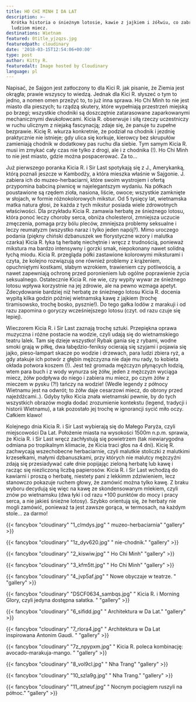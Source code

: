 ```yaml
---
title: HO CHI MINH I DA LAT
description: >-
  Krótka historia o śnieżnym lotosie, kawie z jajkiem i żółwiu, co zabrał
  ludziom miecz.
destinations: Wietnam
featured: 0title_yjzqzs.jpg
featuredpath: cloudinary
date: '2018-03-15T12:54:06+00:00'
type: post
author: Kitty R.
featuredalt: Image hosted by Cloudinary
language: pl
---
```

Napisać, że Sajgon jest zatłoczony to dla Kici R. jak pisanie, że Ziemia jest okrągła; prawie wszyscy to wiedzą. Jednak dla Kici R. słyszeć o tym to jedno, a nomen omen przeżyć to, to już inna sprawa. Ho Chi Minh to nie jest miasto dla pieszych; tu rządzą skutery, które wypełniają przestrzeń miejską po brzegi; wszystkie chodniki są doszczętnie zatarasowane zaparkowanymi mechanicznymi dwukołowcami. Kicia R. obserwuje i siłą rzeczy uczestniczy w ruchu ulicznym z niejaką fascynacją; zdaje się, że panuje tu zupełne bezprawie. Kicię R. wkurza konkretnie, że podział na chodnik i jezdnię praktycznie nie istnieje; gdy ulica się korkuje, kierowcy bez skrupułów zamieniają chodnik w dodatkowy pas ruchu dla siebie. Tym samym Kicia R. musi im zmykać cały czas nie tylko z drogi, ale i z chodnika (!). Ho Chi Minh to nie jest miasto, gdzie można pospacerować. Za to...

Już pierwszego poranka Kicia R. i Sir Last spotykają się z J., Amerykanką, którą poznali jeszcze w Kambodży, a która mieszka właśnie w Sajgonie. J. zabiera ich do muzeo-herbaciarni, które swoim wystrojem i ofertą przypomina babciną piwnicę w najelegantszym wydaniu. Na półkach poustawione są rzędem zioła, nasiona, liście, owoce; wszystkie zamknięte w słojach, w formie różnokolorowych mikstur. Od 5 tysięcy lat, wietnamska matka natura głosi, że każda z tych mikstur posiada wiele zdrowotnych właściwości. Dla przykładu Kicia R. zamawia herbatę ze śnieżnego lotosu, która ponoć leczy choroby serca, obniża cholesterol, zmniejsza uczucie zmęczenia, pomaga przy bólu pleców, zmniejsza problemy seksualne i leczy reumatyzm (wszystko naraz i tylko jeden napój?). Mimo uroczego podania (piękny chiński dzbanuszek we florystyczne wzory i malutka czarka) Kicia R. łyka tą herbatę niechętnie i wręcz z trudnością, ponieważ mikstura ma bardzo intensywny i gorzki smak, niepokonany nawet solidną łychą miodu.  Kicia R. przegląda półki zastawione kolorowymi miksturami i czyta, że kolejno rozwiązują one również problemy z krążeniem, opuchniętymi kostkami, słabym wzrokiem, trawieniem czy potliwością, a nawet zapewniają ochronę przed poronieniem lub ogólne poprawienie życia seksualnego. Ostatecznie Kicia R. nie wie, czy wypity wywar ze śnieżnego lotosu wpływa korzystnie na jej zdrowie, ale na pewno wzmaga apetyt. Zdecydowanie bardziej niż herbatę ze śnieżnego lotosu Kicia R. docenia wypitą kilka godzin później wietnamską kawę z jajkiem (trochę tiramisowsko, trochę bosko, pysznie!). Do tego gałka lodów z marakuji i od razu zapomina o goryczy wcześniejszego lotosu (czyt. od razu czuje się lepiej). 

Wieczorem Kicia R. i Sir Last zaznają trochę sztuki. Przepiękna oprawa muzyczna i różne postacie na wodzie, czyli udają się do wietnamskiego teatru lalek. Tam się dzieje wszystko! Rybak gania się z rybami, wodne smoki grają w piłkę, dwa łabędzio-feniksy ocierają się szyjami i pojawia się jajko, pieso-lampart skacze po wodzie i drzewach, para ludzi zbiera ryż, a gdy atakuje ich potwór z głębin mężczyzna nie daje mu rady, to kobieta okłada potwora koszem (!). Jest też gromada mężczyzn płynących łodzią, wtem para buch i z wody wynurza się żółw, jeden z mężczyzn wyciąga miecz, żółw podpływa do niego i zabiera mu miecz, po czym żółw z mieczem w pysku (?!) tańczy na wodzie! (Wedle legendy z północy Wietnamu jest na odwrót; to żółw daje cesarzowi miecz, do obrony przed najeźdźcami..). Gdyby tylko Kicia znała wietnamski pewnie, by do tych wszystkich obrazów mogła dodać zrozumienie kontekstu (legend, tradycji i historii Wietnamu), a tak pozostało jej trochę w ignorancji sycić miło oczy. Całkiem klawo!

Kolejnego dnia Kicia R. i Sir Last wybierają się do Małego Paryża, czyli miejscowości Da Lat. Położenie miasta na wysokości 1500m n.p.m. sprawia, że Kicia R. i Sir Last wręcz zachłystują się powietrzem (tak niewiarygodna odmiana po tropikalnym klimacie, że Kicia traci głos na 4 dni). Kicię R. zachwycają wszechobecne herbaciarnie, czyli malutkie stoliczki z malutkimi krzesełkami, małymi dzbanuszkami, przy których nie malutcy mężczyźni zdają się przesiadywać całe dnie popijając zieloną herbatę lub kawę i racząc się niezliczoną liczbą papierosów. Kicia R. i Sir Last wchodzą do kawiarni i proszą o herbatę, niestety pani z lekkimm zdziwieniem, lecz stanowczo pokazuje ruchem głowy, że zamówić można tylko kawę. Z braku wyboru decydują się więc na kawę ze skondensowanym mlekiem, czyli znów po wietnamsku (dwa łyki i od razu +100 punktów do mocy i pracy serca, a nie jakieś śnieżne lotosy). Szybko orientują się, że herbaty nie mogli zamówić, ponieważ ta jest zawsze  gorąca, w termosach, na każdym stole... za darmo!

{{< fancybox "cloudinary" "1_clmdys.jpg" "  muzeo-herbaciarnia" "gallery" >}}

{{< fancybox "cloudinary" "1z_dyv620.jpg" " nie-chodnik." "gallery" >}}

{{< fancybox "cloudinary" "2_kiswiw.jpg" " Ho Chi Minh" "gallery" >}}

{{< fancybox "cloudinary" "3_kfm5tt.jpg" " Ho Chi Minh" "gallery" >}}

{{< fancybox "cloudinary" "4_jvp5af.jpg" " Nowe obyczaje w teatrze. " "gallery" >}}

{{< fancybox "cloudinary" "DSCF0634_sambqs.jpg" " Kicia R. i Morning Glory, czyli jedyna dostępna sałatka. " "gallery" >}}

{{< fancybox "cloudinary" "6_sifidd.jpg" " Architektura w Da Lat." "gallery" >}}

{{< fancybox "cloudinary" "7_rlora4.jpg" " Architektura w Da Lat inspirowana Antonim Gaudi. " "gallery" >}}

{{< fancybox "cloudinary" "7z_npypxm.jpg" " Kicia R. poleca kombinację: avocado-marakuja-mango. " "gallery" >}}

{{< fancybox "cloudinary" "8_vol9cl.jpg" " Nha Trang" "gallery" >}}

{{< fancybox "cloudinary" "10_szla9g.jpg" " Nha Trang." "gallery" >}}

{{< fancybox "cloudinary" "11_atneuf.jpg" " Nocnym pociągiem ruszyli na północ." "gallery" >}}
